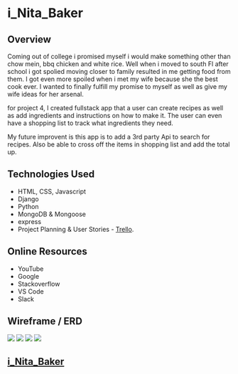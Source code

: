 # i_Nita_Baker
 

## Overview
Coming out of college i promised myself i would make something other than chow mein, bbq chicken and white rice. Well when i moved to south Fl after school i got spolied moving closer to family resulted in me getting food from them. I got even more spoiled when i met my wife because she the best cook ever. I wanted to finally fulfill my promise to myself as well as give my wife ideas for her arsenal.


for project 4, I created fullstack app that a user can create recipes as well as add ingredients and instructions on how to make it. The user can even have a shopping list to track what ingredients they need. 

My future improvent is this app is to add a 3rd party Api to search for recipes. Also be able to cross off the items in shopping list and add the total up.
 

## Technologies Used
* HTML, CSS, Javascript
* Django
* Python
* MongoDB & Mongoose
* express
* Project Planning & User Stories - [Trello](https://trello.com/b/9mXiZtsk/better-barber-bureau).

## Online Resources
* YouTube
* Google
* Stackoverflow
* VS Code
* Slack

## Wireframe / ERD
![](images/erd.png)
![](images/recipes.png)
![](images/home.png)
![](images/shoppingList.png)


## [i_Nita_Baker](http://localhost:3000/)
